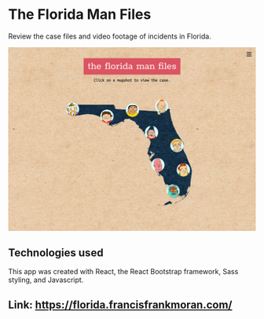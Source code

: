 # The Florida Man Files

Review the case files and video footage of incidents in Florida.

<img src="florida-man-home.png" alt="The Florida Man Files Home Page" />

## Technologies used

This app was created with React, the React Bootstrap framework, Sass styling, and Javascript.

## Link: https://florida.francisfrankmoran.com/

